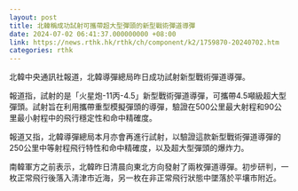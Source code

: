 ```yaml
---
layout: post
title: 北韓稱成功試射可攜帶超大型彈頭的新型戰術彈道導彈
date: 2024-07-02 06:41:37.000000000 +08:00
link: https://news.rthk.hk/rthk/ch/component/k2/1759870-20240702.htm
categories: rthk
---
```


北韓中央通訊社報道，北韓導彈總局昨日成功試射新型戰術彈道導彈。

報道指，試射的是「火星炮-11丙-4.5」新型戰術彈道導彈，可攜帶4.5噸級超大型彈頭。試射旨在利用攜帶重型模擬彈頭的導彈，驗證在500公里最大射程和90公里最小射程中的飛行穩定性和命中精確度。

報道又指，北韓導彈總局本月亦會再進行試射，以驗證這款新型戰術彈道導彈的250公里中等射程飛行特性和命中精確度，以及超大型彈頭的爆炸力。

南韓軍方之前表示，北韓昨日清晨向東北方向發射了兩枚彈道導彈。初步研判，一枚正常飛行後落入淸津市近海，另一枚在非正常飛行狀態中墜落於平壤市附近。
